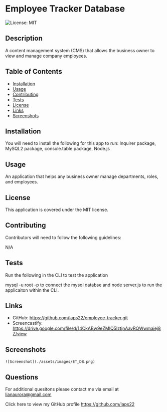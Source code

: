 # Employee Tracker Database
  ![License: MIT](https://img.shields.io/badge/License-MIT-yellow.svg)
  
  
  ## Description

  A content management system (CMS) that allows the business owner to view and manage company employees.
  
  ## Table of Contents
  
  - [Installation](#installation)
  - [Usage](#usage)
  - [Contributing](#contributing)
  - [Tests](#tests)
  - [License](#license)
  - [Links](#links)
  - [Screenshots](#screenshots)
  
  ## Installation

  You will need to install the following for this app to run:
  Inquirer package, MySQL2 package, console.table package, Node.js
  
  ## Usage

  An application that helps any business owner manage departments, roles, and employees.
  
  ## License

  This application is covered under the MIT license.
  

  ## Contributing

  Contributors will need to follow the following guidelines: 

   N/A

  ## Tests

   Run the following in the CLI to test the application
   
   mysql -u root -p to connect the mysql databse and node server.js to run the applicaiton within the CLI.

   ## Links

   * GitHub: https://github.com/laps22/employee-tracker.git
   * Screencastify: https://drive.google.com/file/d/14CkABw9eZMlQ5IztjnAavRQWwmaiej8Z/view

   ## Screenshots

    ![Screenshot](./assets/images/ET_DB.png)

   ## Questions

   For additional quesitons please contact me via email at lianaurora@gmail.com
   
   Click here to view my GitHub profile 
   https://github.com/laps22
